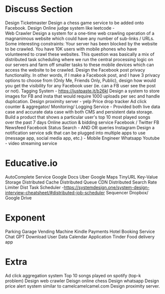 # Discuss Section

Design Ticketmaster
Design a chess game service to be added onto Facebook.
Design Online judge system like leetcode -   
Web Crawler
Design a system for a one-time web crawling operation of a magnanimous website which could have any number of sub-links / URLs. Some interesting constraints:
Your server has been blocked by the website to be crawled.
You have 10K users with mobile phones who have volunteered to crawl these websites.
This question was basically a mix of distributed task scheduling where we run the central processing logic on our servers and farm off smaller tasks to these mobile devices which can access the website to be crawled.
Design the Facebook post privacy functionality. In other words, if I make a Facebook post, and I have 3 privacy options to choose from (Only Me, Friends Only, Public), design how would you get the visibility for any Facebook user (ie. can a FB user see the post or not).
Tagging System - https://justpaste.it/b26kl
Design a system to store images for FB and insta that would require 1000 uploads per sec and handle duplication.
Design proximity server - yelp
Price drop tracker
Ad click counter & aggregator/ Monitoring/ Logging Service - Provided both live data case and accurate data case with both CMS and persistent data storage.
Build a product that shows a particular user's top 10 most played songs over the past 7 days
Online auction & bidding service
Facebook / Twitter
FB Newsfeed
Facebook Status Search - AND OR queries
Instagram
Design a notification service sdk that can be plugged into multiple apps to use (message app, social media app, etc.) - Mobile Engineer
Whatsapp
Youtube - video streaming service

# Educative.io

AutoComplete Service
Google Docs
Uber
Google Maps
TinyURL
Key-Value Storage
Distributed Cache
Distributed Queue
CDN
Distributed Search
Rate Limiter
Dist Task Scheduler -https://systemdesign.one/system-design-interview-cheatsheet/#distributed-job-scheduler
Sequencer
Dropbox/ Google Drive

# Exponent

Parking Garage
Vending Machine
Kindle Payments
Hotel Booking Service
Chat GPT
Download User Data
Calendar Application
Tinder
Food delivery app

# Extra

Ad click aggregation system
Top 10 songs played on spotify (top-k problem)
Design web crawler
Deisgn online chess
Design whatsapp
Design price alert system similar to camelcamelcamel.com
Design proximity server.
